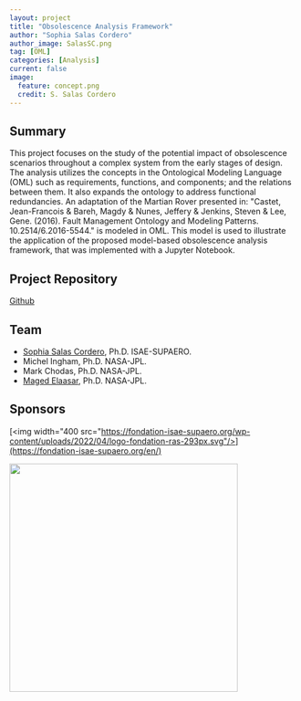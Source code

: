 ```yaml
---
layout: project
title: "Obsolescence Analysis Framework"
author: "Sophia Salas Cordero"
author_image: SalasSC.png
tag: [OML]
categories: [Analysis]
current: false
image:
  feature: concept.png
  credit: S. Salas Cordero
---
```


## Summary

This project focuses on the study of the potential impact of obsolescence scenarios throughout a complex system from the early stages of design. 
The analysis utilizes the concepts in the Ontological Modeling Language (OML) such as requirements, functions, and components; and the relations between them. It also expands the ontology to address functional redundancies. 
An adaptation of the Martian Rover presented in: "Castet, Jean-Francois & Bareh, Magdy & Nunes, Jeffery & Jenkins, Steven & Lee, Gene. (2016). Fault Management Ontology and Modeling Patterns. 10.2514/6.2016-5544." is modeled in OML. 
This model is used to illustrate the application of the proposed model-based obsolescence analysis framework, that was implemented with a Jupyter Notebook.





## Project Repository

[Github](https://github.com/opencaesar/martian-rover-example)

## Team

- [Sophia Salas Cordero](https://www.linkedin.com/in/sophia-salas/), Ph.D. ISAE-SUPAERO.
- Michel Ingham, Ph.D. NASA-JPL.
- Mark Chodas, Ph.D. NASA-JPL.
- [Maged Elaasar](maged.e.elaasar@jpl.nasa.gov), Ph.D. NASA-JPL.


## Sponsors

[<img width="400 src="https://fondation-isae-supaero.org/wp-content/uploads/2022/04/logo-fondation-ras-293px.svg"/>](https://fondation-isae-supaero.org/en/)

[<img width="400" src="https://www.opencaesar.io/assets/img/jpl-logo.png"/>](https://www.jpl.nasa.gov/)

